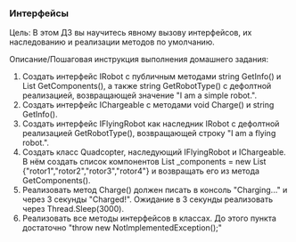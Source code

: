 <h3>Интерфейсы</h3>

Цель:
В этом ДЗ вы научитесь явному вызову интерфейсов, их наследованию и реализации методов по умолчанию.

Описание/Пошаговая инструкция выполнения домашнего задания:

<ol>
<li>Создать интерфейс IRobot с публичным методами string GetInfo() и List GetComponents(), а также string GetRobotType() с дефолтной реализацией, возвращающей значение "I am a simple robot.".</li>
<li>Создать интерфейс IChargeable с методами void Charge() и string GetInfo().</li>
<li>Создать интерфейс IFlyingRobot как наследник IRobot с дефолтной реализацией GetRobotType(), возвращающей строку "I am a flying robot.".</li>
<li>Создать класс Quadcopter, наследующий IFlyingRobot и IChargeable. В нём создать список компонентов List _components = new List {"rotor1","rotor2","rotor3","rotor4"} и возвращать его из метода GetComponents().</li>
<li>Реализовать метод Charge() должен писать в консоль "Charging..." и через 3 секунды "Charged!". Ожидание в 3 секунды реализовать через Thread.Sleep(3000).</li>
<li>Реализовать все методы интерфейсов в классах. До этого пункта достаточно "throw new NotImplementedException();"</li>
</ol>
